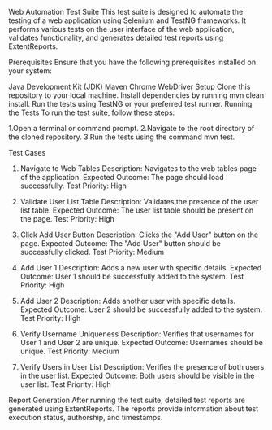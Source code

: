 Web Automation Test Suite
This test suite is designed to automate the testing of a web application using Selenium and TestNG frameworks. It performs various tests on the user interface of the web application, validates functionality, and generates detailed test reports using ExtentReports.

Prerequisites
Ensure that you have the following prerequisites installed on your system:

Java Development Kit (JDK)
Maven
Chrome WebDriver
Setup
Clone this repository to your local machine.
Install dependencies by running mvn clean install.
Run the tests using TestNG or your preferred test runner.
Running the Tests
To run the test suite, follow these steps:

1.Open a terminal or command prompt.
2.Navigate to the root directory of the cloned repository.
3.Run the tests using the command mvn test.

Test Cases
1. Navigate to Web Tables
Description: Navigates to the web tables page of the application.
Expected Outcome: The page should load successfully.
Test Priority: High

2. Validate User List Table
Description: Validates the presence of the user list table.
Expected Outcome: The user list table should be present on the page.
Test Priority: High

3. Click Add User Button
Description: Clicks the "Add User" button on the page.
Expected Outcome: The "Add User" button should be successfully clicked.
Test Priority: Medium

4. Add User 1
Description: Adds a new user with specific details.
Expected Outcome: User 1 should be successfully added to the system.
Test Priority: High

5. Add User 2
Description: Adds another user with specific details.
Expected Outcome: User 2 should be successfully added to the system.
Test Priority: High

6. Verify Username Uniqueness
Description: Verifies that usernames for User 1 and User 2 are unique.
Expected Outcome: Usernames should be unique.
Test Priority: Medium

7. Verify Users in User List
Description: Verifies the presence of both users in the user list.
Expected Outcome: Both users should be visible in the user list.
Test Priority: High

Report Generation
After running the test suite, detailed test reports are generated using ExtentReports. The reports provide information about test execution status, authorship, and timestamps.

